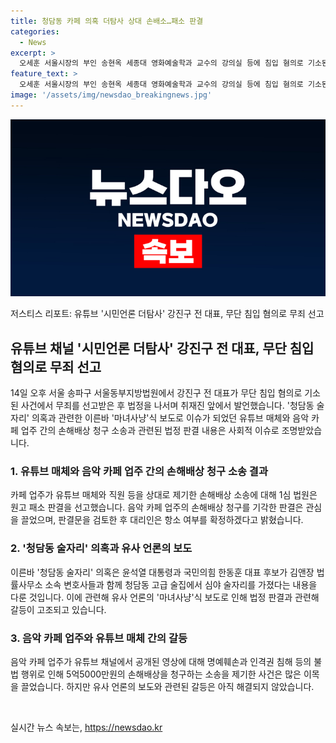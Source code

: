 ```yaml
---
title: 청담동 카페 의혹 더탐사 상대 손배소…패소 판결
categories:
  - News
excerpt: >
  오세훈 서울시장의 부인 송현옥 세종대 영화예술학과 교수의 강의실 등에 침입 혐의로 기소된 유튜브 매체 시민언론 더탐사 강진구 전 대표가 무죄 판결을 받은 뒤, 청담동 술자리 의혹과 관련된 카페 업주의 손해배상 청구 소송이 1심에서 패소됐다. 술자리 관련하여 여론의 변화와 피고들에 대한 손해배상 청구의 기각 여부에 주목이 쏠리고 있다. 유사 언론의 보도와 관련된 판결에 대한 법률대리인의 입장문을 통해 항소 여부를 결정할 예정이라고 전해졌다.
feature_text: >
  오세훈 서울시장의 부인 송현옥 세종대 영화예술학과 교수의 강의실 등에 침입 혐의로 기소된 유튜브 매체 시민언론 더탐사 강진구 전 대표가 무죄 판결을 받은 뒤, 청담동 술자리 의혹과 관련된 카페 업주의 손해배상 청구 소송이 1심에서 패소됐다. 술자리 관련하여 여론의 변화와 피고들에 대한 손해배상 청구의 기각 여부에 주목이 쏠리고 있다. 유사 언론의 보도와 관련된 판결에 대한 법률대리인의 입장문을 통해 항소 여부를 결정할 예정이라고 전해졌다.
image: '/assets/img/newsdao_breakingnews.jpg'
---
```


<p><img src="/assets/img/newsdao_breakingnews.jpg" alt="cryptoinkorea 속보" /></p>

<p>저스티스 리포트: 유튜브 '시민언론 더탐사' 강진구 전 대표, 무단 침입 혐의로 무죄 선고</p>

<h2>유튜브 채널 '시민언론 더탐사' 강진구 전 대표, 무단 침입 혐의로 무죄 선고</h2>

<p data-ke-size="size16">14일 오후 서울 송파구 서울동부지방법원에서 강진구 전 대표가 무단 침입 혐의로 기소된 사건에서 무죄를 선고받은 후 법정을 나서며 취재진 앞에서 발언했습니다. '청담동 술자리' 의혹과 관련한 이른바 '마녀사냥'식 보도로 이슈가 되었던 유튜브 매체와 음악 카페 업주 간의 손해배상 청구 소송과 관련된 법정 판결 내용은 사회적 이슈로 조명받았습니다.</p>

<h3>1. 유튜브 매체와 음악 카페 업주 간의 손해배상 청구 소송 결과</h3>

<p data-ke-size="size16">카페 업주가 유튜브 매체와 직원 등을 상대로 제기한 손해배상 소송에 대해 1심 법원은 원고 패소 판결을 선고했습니다. 음악 카페 업주의 손해배상 청구를 기각한 판결은 관심을 끌었으며, 판결문을 검토한 후 대리인은 항소 여부를 확정하겠다고 밝혔습니다.</p>

<h3>2. '청담동 술자리' 의혹과 유사 언론의 보도</h3>

<p data-ke-size="size16">이른바 '청담동 술자리' 의혹은 윤석열 대통령과 국민의힘 한동훈 대표 후보가 김앤장 법률사무소 소속 변호사들과 함께 청담동 고급 술집에서 심야 술자리를 가졌다는 내용을 다룬 것입니다. 이에 관련해 유사 언론의 '마녀사냥'식 보도로 인해 법정 판결과 관련해 갈등이 고조되고 있습니다.</p>

<h3>3. 음악 카페 업주와 유튜브 매체 간의 갈등</h3>

<p data-ke-size="size16">음악 카페 업주가 유튜브 채널에서 공개된 영상에 대해 명예훼손과 인격권 침해 등의 불법 행위로 인해 5억5000만원의 손해배상을 청구하는 소송을 제기한 사건은 많은 이목을 끌었습니다. 하지만 유사 언론의 보도와 관련된 갈등은 아직 해결되지 않았습니다.</p>

<p data-ke-size="size16">&nbsp;</p>
실시간 뉴스 속보는, <a href="https://newsdao.kr" rel="dofollow">https://newsdao.kr</a>



